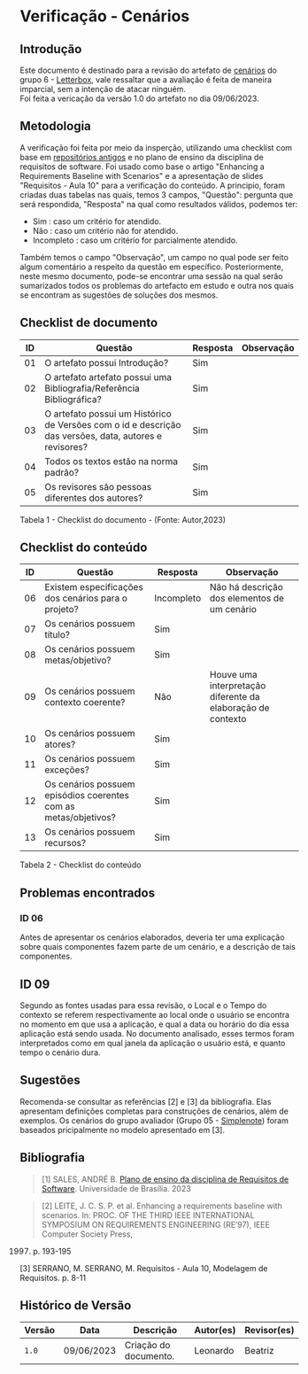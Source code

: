 # Verificação - Cenários

## Introdução
Este documento é destinado para a revisão do artefato de [cenários](<https://github.com/Requisitos-de-Software/2023.1-Letterboxd/blob/master/docs/Modelagem/cenarios.md>) 
do grupo 6 - [Letterbox](https://github.com/Requisitos-de-Software/2023.1-Letterboxd), vale ressaltar que a avaliação é feita de maneira imparcial,
sem a intenção de atacar ninguém.
<br> Foi feita a vericação da versão 1.0 do artefato no dia 09/06/2023.

## Metodologia

A verificação foi feita por meio da insperção, utilizando uma checklist com base em [repositórios antigos](https://github.com/Requisitos-de-Software)
e no plano de ensino da disciplina de requisitos de software. Foi usado como base o artigo "Enhancing a Requirements Baseline with Scenarios" e a apresentação de slides "Requisitos - Aula 10" para a verificação do conteúdo.
A principio, foram criadas duas tabelas nas quais, temos 3 campos, "Questão": pergunta que será respondida, "Resposta" na qual como resultados válidos, podemos ter: 

- Sim : caso um critério for atendido.
- Não : caso um critério não for atendido.
- Incompleto : caso um critério for parcialmente atendido.

Também temos o campo "Observação", um campo no qual pode ser feito algum comentário a respeito da questão em específico. Posteriormente, neste mesmo documento, pode-se encontrar uma sessão na qual serão sumarizados todos os problemas do artefacto em estudo e outra nos quais se encontram as sugestões de soluções dos mesmos.

## Checklist de documento
|ID|Questão|Resposta|Observação|
|-|-------|--------|----------|
|01|O artefato possui Introdução?                                                                                |    Sim    |          |
|02|O artefato artefato possui uma Bibliografia/Referência Bibliográfica?                                        |    Sim    |          |
|03|O artefato possui um Histórico de Versões com o id e descrição das versões, data, autores e revisores?       |    Sim    |          |
|04|Todos os textos estão na norma padrão?                                                                       |    Sim    |          |
|05|Os revisores são pessoas diferentes dos autores?                                                             |    Sim    |          |

Tabela 1 - Checklist do documento - (Fonte: Autor,2023)

## Checklist do conteúdo
|ID|Questão|Resposta|Observação|
|-|-------|--------|----------|
|06| Existem especificações dos cenários para o projeto?    | Incompleto | Não há descrição dos elementos de um cenário |
|07| Os cenários possuem título? | Sim |  |
|08| Os cenários possuem metas/objetivo? | Sim |  |
|09| Os cenários possuem contexto coerente? | Não | Houve uma interpretação diferente da elaboração de contexto |
|10| Os cenários possuem atores? | Sim |  |
|11| Os cenários possuem exceções? | Sim |  |
|12| Os cenários possuem episódios coerentes com as metas/objetivos? | Sim |  |
|13| Os cenários possuem recursos? | Sim |  |


Tabela 2 - Checklist do conteúdo

## Problemas encontrados

### ID 06

Antes de apresentar os cenários elaborados, deveria ter uma explicação sobre quais componentes fazem parte de um cenário, e a descrição de tais componentes.

## ID 09

Segundo as fontes usadas para essa revisão, o Local e o Tempo do contexto se referem respectivamente ao local onde o usuário se encontra no momento em que usa a aplicação, e qual a data ou horário do dia essa aplicação está sendo usada. No documento analisado, esses termos foram interpretados como em qual janela da aplicação o usuário está, e quanto tempo o cenário dura.

## Sugestões

Recomenda-se consultar as referências [2] e [3] da bibliografia. Elas apresentam definições completas para construções de cenários, além de exemplos. Os cenários do grupo avaliador (Grupo 05 - [Simplenote](https://github.com/Requisitos-de-Software/2023.1-Simplenote)) foram baseados pricipalmente no modelo apresentado em [3].

## Bibliografia
> [1] SALES, ANDRÉ B. [Plano de ensino da disciplina de Requisitos de Software](https://aprender3.unb.br/pluginfile.php/2523005/mod_resource/content/28/Plano_de_Ensino%20RE%20202301%20Turma%202.pdf). Universidade de Brasília. 2023

> [2] LEITE, J. C. S. P. et al. Enhancing a requirements baseline with scenarios. In:
PROC. OF THE THIRD IEEE INTERNATIONAL SYMPOSIUM ON
REQUIREMENTS ENGINEERING (RE’97), IEEE Computer Society Press,
1997. p. 193-195

[3] SERRANO, M. SERRANO, M. Requisitos - Aula 10, Modelagem de Requisitos. p. 8-11 

## Histórico de Versão

| Versão | Data          | Descrição                          | Autor(es)     |  Revisor(es)       |
| ------ | ------------- | ---------------------------------- | ------------- | ------------------ |
| `1.0`  | 09/06/2023    | Criação do documento.              |  Leonardo         | Beatriz |
